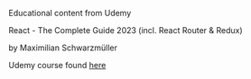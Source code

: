 Educational content from Udemy

React - The Complete Guide 2023 (incl. React Router & Redux)

by Maximilian Schwarzmüller

Udemy course found [here](https://www.udemy.com/course/react-the-complete-guide-incl-redux/)
